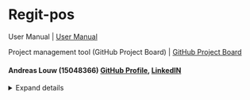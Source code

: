 # Regit-pos

User Manual                      	| [User Manual](https://drive.google.com/file/d/1Nv_X-R4DEgVp_kKRaEWZcB2k4sWplIvi/view?usp=sharing)    

Project management tool (GitHub Project Board) 	| [GitHub Project Board](https://github.com/ASLouw/regit-pos/projects/1)

#### Andreas Louw (15048366) [GitHub Profile](https://github.com/ASLouw), [LinkedIN](https://www.linkedin.com/in/andreas-louw-182a36175)

<details><summary>Expand details</summary>
  
- __Interests__: Programming, app development, metalwork and woodwork
- __Skills__: Java, Kotlin, PHP, C++, C#, JavaScript, Assembly (x64), App development, Web development, Database Management
- __Previous work experience__: None
- __Attitudes__: Diligent, honest, positive and a people person
  
 </details>





